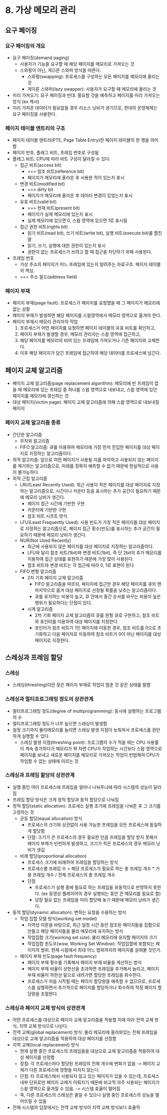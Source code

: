# 8. 가상 메모리 관리

## 요구 페이징

### 요구 페이징의 개요

- 요구 페이징(demand paging)
  - 사용자가 기능을 요구할 때 해당 페이지를 메모리로 가져오는 것
  - 스와핑이 아닌, 게으른 스와퍼 방식을 따른다.
    - 스와핑(swapping): 프로세스를 구성하는 모든 페이지를 메모리에 올리는 것
    - 게이른 스와퍼(lazy swapper): 사용자가 요구할 때 메모리에 올리는 것
- 미리 가져오기: 요구 페이징과 반대. 필요할 것을 예측하고 페이지를 미리 가져오는 방식 (ex 캐시)
- 미리 가져온 데이터가 필요없을 경우 리소스 낭비가 생기므로, 현대의 운영체제는 요구 페이징을 사용한다.

### 페이지 테이블 엔트리의 구조

- 페이지 테이블 엔트리(PTE, Page Table Entry)란 페이지 테이블의 한 행을 의미함
- 페이지 번호, 플래그 비트, 프레임 번호로 구성됨
- 플래그 비트: CPU에 따라 비트 구성이 달라질 수 있다.
  - 접근 비트(access bit)
    - === 참조 비트(reference bit)
    - 페이지가 메모리에 올라온 후 사용한 적이 있는지 표시
  - 변경 비트(modified bit)
    - === dirty bit
    - 페이지가 메모리에 올라온 후 데이터 변경이 있었는지 표시
  - 유효 비트(valid bit)
    - === 현재 비트(present bit)
    - 페이지가 실제 메모리에 있는지 표시
    - 실제 메모리에 있으면 0, 스왑 영역에 있으면 1로 표시됨
  - 접근 권한 비트(rights bit)
    - 읽기 비트(read bit), 쓰기 비트(write bit), 실행 비트(execute bit)를 합친 말
    - 읽기, 쓰기, 실행에 대한 권한이 있는지 표시
    - 권한이 없는 프로세스가 쓰려고 할 때 접근을 차단하기 위해 사용된다.
- 프레임 번호
  - 가상 주소의 페이지가 어느 프레임에 있는지 알려주는 자료구조. 페이지 테이블의 핵심.
  - === 주소 필드(address field)

### 페이지 부재

- 페이지 부재(page fault): 프로세스가 페이지를 요청했을 때 그 페이지가 메모리에 없는 상황
- 페이지 부재가 발생하면 해당 페이지를 스왑영역에서 메모리 영역으로 옮겨야 한다.
- 페이지 부재시 메모리 관리자의 작업
  1. 프로세스가 어떤 페이지를 요청하면 페이지 테이블의 유효 비트를 확인하고,
  2. 페이지 부재가 발생할 경우, 메모리 관리자는 스왑 영역에 접근하고,
  3. 해당 페이지를 메모리의 비어 있는 프레임에 가져오거나 기존 페이지와 교체한다.
  4. 이후 해당 페이지가 담긴 프레임에 접근하여 해당 데이터를 프로세스에 넘긴다.

## 페이지 교체 알고리즘

- 페이지 교체 알고리즘(page replacement algorithm): 메모리에 빈 프레임이 없을 때 메모리에 있는 프레임 중 하나를 스왑 영역으로 내보내고, 스왑 영역에 있던 페이지를 메모리에 갱신하는 것
- 대상 페이지(victim page): 페이지 교체 알고리즘에 의해 스왑 영역으로 내보내질 페이지

### 페이지 교체 알고리즘 종류

- 간단한 알고리즘
  - 무작위 알고리즘
  - FIFO 알고리즘: 큐를 이용하여 메모리에 가장 먼저 진입한 페이지를 대상 페이지로 지정하는 알고리즘이다.
- 최적 알고리즘: 앞으로 어떤 페이지가 사용될 지를 파악하고 사용되지 않는 페이지를 제거하는 알고리즘으로, 미래를 정확히 예측할 수 없기 때문에 현실적으로 사용이 불가능하다.
- 최적 근접 알고리즘
  - LRU(Least Recently Used): 최근 사용이 적은 페이지를 대상 페이지로 지정하는 알고리즘으로, 시간이나 카운터 등을 표시하는 추가 공간이 필요하기 때문에 메모리 낭비가 생긴다.
    - 페이지 접근 시간에 기반한 구현
    - 카운터에 기반한 구현
    - 참조 비트 시프트 방식
  - LFU(Least Frequently Used): 사용 빈도가 가장 적은 페이지를 대상 페이지로 지정하는 알고리즘으로, 페이지 접근 횟수(빈도)를 표시하는 추가 공간이 필요하기 때문에 메모리 낭비가 생긴다.
  - NUR(Not Used Recently)
    - 최근에 사용되지 않은 페이지를 대상 페이지로 지정하는 알고리즘이다.
    - LFU와 달리 참조 비트(1bit)와 변경 비트(1bit), 즉 단 2bit의 추가 메모리를 이용하여 접근 상태를 표현하기 때문에 가장 많이 사용된다.
    - 참조 비트와 변경 비트는 각 접근에 따라 0, 1로 표현이 된다.
  - FIFO 변형 알고리즘
    - 2차 기회 페이지 교체 알고리즘
      - FIFO 알고리즘을 따르되, 페이지에 접근한 경우 해당 페이지를 큐의 맨 마지막으로 옮겨 대상 페이지로 선정될 확률을 낮추는 알고리즘이다.
      - 큐를 유지하는 비용이 높고, 큐 안에서 중간 순서를 바꾸는 비용이 높은 행위가 필요하다는 단점이 있다.
    - 시계 알고리즘
      - 2차 기회 페이지 교체 알고리즘의 큐를 원형 큐로 구현하고, 참조 비트와 포인터를 이용하여 대상 페이지를 지정한다.
      - 포인터가 참조 비트가 1인 페이지에 이동한 경우, 참조 비트를 0으로 초기화하고 다음 페이지로 이동하여 참조 비트가 0이 아닌 페이지를 대상 페이지로 지정한다.

## 스레싱과 프레임 할당

### 스레싱

- 스레싱(threshing)이란 잦은 페이지 부재로 작업이 멈춘 것 같은 상태를 말함

### 스레싱과 멀티프로그래밍 정도의 상관관계

- 멀티프로그래밍 정도(degree of multiprogramming): 동시에 실행하는 프로그램의 수
- 멀티프로그래밍 정도가 너무 높으면 스레싱이 발생함
- 일정 크기까지 물리메모리를 늘리면 스레싱 발생 지점이 늦춰져서 프로세스를 원만하게 실행할 수 있다.
  - 스레싱 발생 지점(threshing point): 프로그램의 수가 적을 때는 CPU 사용률이 계속 증가하다가 메모리가 꽉 차면 CPU가 작업하는 시간보다 스왑 영역으로 페이지를 보내고 새로운 페이지를 메모리로 가져오는 작업이 빈법해져 CPU가 작업할 수 없는 상태에 이르는 것

### 스레싱과 프레임 할당의 상관관계

- 실행 중인 여러 프로세스에 프레임을 얼마나 나눠주냐에 따라 시스템의 성능이 달라짐
- 프레임 할당 방식은 크게 정적 할당과 동적 할당으로 나눠짐
- 정적 할당(static allocation): 프로세스 실행 초기에 프레임을 나눠준 후 그 크기를 고정하는 것
  - 균등 할당(equal allocation) 방식
    - 프로세스의 크기와 상관없이 사용 가능한 프레임을 모든 프로세스에 동일하게 할당함
    - 단점: 크기가 큰 프로세스의 경우 필요한 만큼 프레임을 할당 받지 못해서 페이지 부재가 빈번하게 발생하고, 크기가 작은 프로세스의 경우 메모리 낭비가 생김
  - 비례 할당(proportional allocation)
    - 프로세스 크기에 비례하여 프레임을 할당하는 방식
    - 프로세스별 프레임 수 = 해당 프로세스가 필요로 하는 총 프레임 개수 \* 가용 프레임 개수 / 전체 프로세스의 총 프레임 개수
    - 단점
      - 프로세스가 실행 중에 필요로 하는 프레임을 유동적으로 반영하지 못한다. (ex 동영상 플레이어의 경우 실행되는 동안 큰 메모리를 필요로 함)
      - 당장 필요 없는 프레임을 미리 할당해 놓기 때문에 메모리 낭비가 생긴다.
- 동적 할당(dynamic allocation): 변하는 요청을 수용하는 방식
  - 작업 집합 모델 방식(working set model)
    - 지역성 이론을 바탕으로, 최근 일정 시간 동안 참조된 페이지들을 집합으로 만들고 해당 페이지들을 물리 메모리에 유지하는 방식
    - 작업집합 크기(working set size): 물리 메모리에 유지할 페이지의 크기
    - 작업집합 윈도우(wsw, Working Set Window): 작업집합에 포함되는 페이지의 범위. 현재 시점에서 최대 어느 범위까지의 페이지를 살펴볼 것인가.
  - 페이지 부재 빈도(page fault frequency)
    - 페이지 부재 횟수를 기록해서 페이지 부재 비율을 계산하는 방식
    - 페이지 부재 비율이 상한선을 초과하면 프레임을 추가해서 늘리고, 페이지 부재 비율이 하한선 밑으로 내려가면 할당한 프레임을 회수한다.
    - 프로세스가 처음 시작될 때는 페이지 할당량을 예측할 수 없으므로, 프로세스를 실행하면서 추가적으로 페이지를 할당하거나 회수하여 적정 페이지 할당량을 조절한다.

### 스레싱과 페이지 교체 방식의 상관관계

- 어떤 프로세스를 대상으로 페이지 교체 알고리즘을 적용할 지에 따라 전역 교체 방식, 지역 교체 방식으로 나뉜다.
- 전역 교체(global replacement) 방식: 물리 메모리에 올라와있는 전체 프레임을 대상으로 교체 알고리즘을 적용하여 대상 페이지를 선정함
- 지역 교체(local replacement) 방식
  - 현재 실행 중인 프로세스의 프레임들을 대상으로 교체 알고리즘을 적용하여 대상 페이지를 선정함
  - 장점: 각 프로세스마다 할당된 프레임의 전체 개수에 변화가 없음 -> 페이지 교체가 다른 프로세스에 영향을 미치지 않는다.
  - 단점: 타 프로세스에서 사용되지 않고 있는 페이지가 있을 수 있는데, 프로세스 내부 단위로만 페이지 교체가 이뤄지기 때문에 비교적 자주 사용되는 페이지가 스왑 영역으로 옮겨질 수 있음. -> 시스템 효율이 떨어짐
  - 즉, 다른 프로세스의 스레싱은 줄일 수 있으나 실행 중인 프로세스의 성능을 떨어뜨릴 수 있음
- 전체 시스템의 입장에서는 전역 교체 방식이 지역 교체 방식보다 효율적

